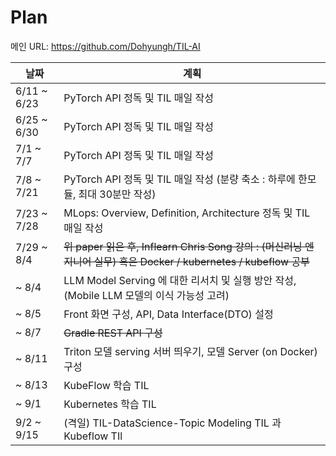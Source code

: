 # Plan

메인 URL: https://github.com/Dohyungh/TIL-AI

| 날짜        | 계획                                                                                                               |
| ----------- | ------------------------------------------------------------------------------------------------------------------ |
| 6/11 ~ 6/23 | PyTorch API 정독 및 TIL 매일 작성                                                                                  |
| 6/25 ~ 6/30 | PyTorch API 정독 및 TIL 매일 작성                                                                                  |
| 7/1 ~ 7/7   | PyTorch API 정독 및 TIL 매일 작성                                                                                  |
| 7/8 ~ 7/21  | PyTorch API 정독 및 TIL 매일 작성 (분량 축소 : 하루에 한모듈, 최대 30분만 작성)                                    |
| 7/23 ~ 7/28 | MLops: Overview, Definition, Architecture 정독 및 TIL 매일 작성                                                    |
| 7/29 ~ 8/4  | ~~위 paper 읽은 후, Inflearn Chris Song 강의 : (머신러닝 엔지니어 실무) 혹은 Docker / kubernetes / kubeflow 공부~~ |
| ~ 8/4       | LLM Model Serving 에 대한 리서치 및 실행 방안 작성, (Mobile LLM 모델의 이식 가능성 고려)                           |
| ~ 8/5       | Front 화면 구성, API, Data Interface(DTO) 설정                                                                     |
| ~ 8/7       | ~~Gradle REST API 구성~~                                                                                           |
| ~ 8/11      | Triton 모델 serving 서버 띄우기, 모델 Server (on Docker) 구성                                                      |
| ~ 8/13      | KubeFlow 학습 TIL                                                                                                  |
| ~ 9/1       | Kubernetes 학습 TIL                                                                                                |
| 9/2 ~ 9/15  | (격일) TIL-DataScience-Topic Modeling TIL 과 Kubeflow TIl                                                          |
